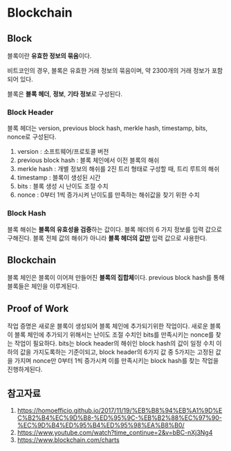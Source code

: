 # Blockchain

## Block

블록이란 **유효한 정보의 묶음**이다.

비트코인의 경우, 블록은 유효한 거래 정보의 묶음이며, 약 2300개의 거래 정보가 포함되어 있다.

블록은 **블록 헤더**, **정보**, **기타 정보**로 구성된다.

### Block Header

블록 헤더는 version, previous block hash, merkle hash, timestamp, bits, nonce로 구성된다.

1. version : 소프트웨어/프로토콜 버전
2. previous block hash : 블록 체인에서 이전 블록의 해쉬
3. merkle hash : 개별 정보의 해쉬를 2진 트리 형태로 구성할 때, 트리 루트의 해쉬
4. timestamp : 블록이 생성된 시간
5. bits : 블록 생성 시 난이도 조절 수치
6. nonce : 0부터 1씩 증가시켜 난이도를 만족하는 해쉬값을 찾기 위한 수치

### Block Hash

블록 해쉬는 **블록의 유효성을 검증**하는 값이다.
블록 헤더의 6 가지 정보를 입력 값으로 구해진다.
블록 전체 값의 해쉬가 아니라 **블록 헤더의 값만** 입력 값으로 사용한다.

## Blockchain

블록 체인은 블록이 이어져 만들어진 **블록의 집합체**이다.
previous block hash를 통해 블록들은 체인을 이루게된다.

## Proof of Work

작업 증명은 새로운 블록이 생성되어 블록 체인에 추가되기위한 작업이다.
새로운 블록이 블록 체인에 추가되기 위해서는 난이도 조절 수치인 bits를 만족시키는 nonce를 찾는 작업이 필요하다.
bits는 block header의 해쉬인 block hash의 값이 일정 수치 이하의 값을 가지도록하는 기준이되고, block header의 6가지 값 중 5가지는 고정된 값을 가지며 nonce만 0부터 1씩 증가시켜 이를 만족시키는 block hash를 찾는 작업을 진행하게된다.

## 참고자료 
  1. https://homoefficio.github.io/2017/11/19/%EB%B8%94%EB%A1%9D%EC%B2%B4%EC%9D%B8-%ED%95%9C-%EB%B2%88%EC%97%90-%EC%9D%B4%ED%95%B4%ED%95%98%EA%B8%B0/
  2. https://www.youtube.com/watch?time_continue=2&v=bBC-nXj3Ng4
  3. https://www.blockchain.com/charts
